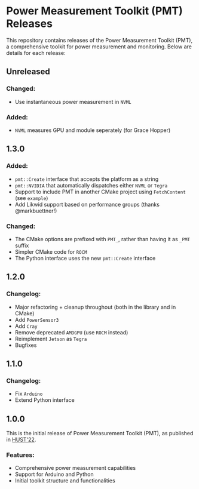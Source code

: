 # Power Measurement Toolkit (PMT) Releases

This repository contains releases of the Power Measurement Toolkit (PMT), a
comprehensive toolkit for power measurement and monitoring. Below are details
for each release:

## Unreleased

### Changed:

- Use instantaneous power measurement in `NVML`

### Added:

- `NVML` measures GPU and module seperately (for Grace Hopper)

## 1.3.0

### Added:

- `pmt::Create` interface that accepts the platform as a string
- `pmt::NVIDIA` that automatically dispatches either `NVML` or `Tegra`
- Support to include PMT in another CMake project using `FetchContent` (see
  `example`)
- Add Likwid support based on performance groups (thanks @markbuettner!)

### Changed:

- The CMake options are prefixed with `PMT_`, rather than having it as `_PMT`
  suffix
- Simpler CMake code for `ROCM`
- The Python interface uses the new `pmt::Create` interface

## 1.2.0

### Changelog:

- Major refactoring + cleanup throughout (both in the library and in CMake)
- Add `PowerSensor3`
- Add `Cray`
- Remove deprecated `AMDGPU` (use `ROCM` instead)
- Reimplement `Jetson` as `Tegra`
- Bugfixes

## 1.1.0

### Changelog:

- Fix `Arduino`
- Extend Python interface

## 1.0.0

This is the initial release of Power Measurement Toolkit (PMT), as published in
[HUST'22](https://www.computer.org/csdl/proceedings-article/hust/2022/634900a044/1KnWyMBKdmo).

### Features:

- Comprehensive power measurement capabilities
- Support for Arduino and Python
- Initial toolkit structure and functionalities

